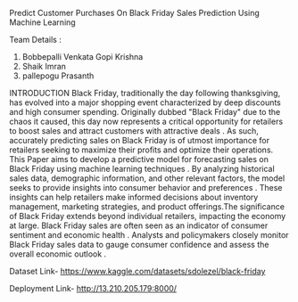 Predict Customer Purchases On Black Friday Sales Prediction Using Machine Learning

Team Details :

1. Bobbepalli Venkata Gopi Krishna
2. Shaik Imran
3. pallepogu Prasanth
   
INTRODUCTION
Black Friday, traditionally the day following thanksgiving, has evolved into a major shopping event characterized by deep discounts and high consumer spending. Originally dubbed "Black Friday" due to the chaos it caused, this day now represents a critical opportunity for retailers to boost sales and attract customers with attractive deals . As such, accurately predicting sales on Black Friday is of utmost importance for retailers seeking to maximize their profits and optimize their operations.
This Paper aims to develop a predictive model for forecasting sales on Black Friday using machine learning techniques . By analyzing historical sales data, demographic information, and other relevant factors, the model seeks to provide insights into consumer behavior and preferences . These insights can help retailers make informed decisions about inventory management, marketing strategies, and product offerings.The significance of Black Friday extends beyond individual retailers, impacting the economy at large. Black Friday sales are often seen as an indicator of consumer sentiment and economic health . Analysts and policymakers closely monitor Black Friday sales data to gauge consumer confidence and assess the overall economic outlook .

Dataset
Link- https://www.kaggle.com/datasets/sdolezel/black-friday 


Deployment
Link- http://13.210.205.179:8000/
